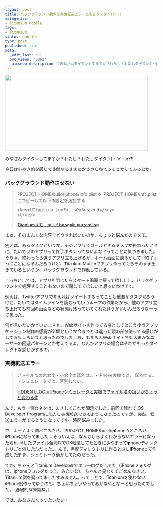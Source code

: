 ```yaml
---
layout: post
title: バックグラウンド動作と実機転送エラーと私とタイタン!!!!!
categories:
- Titanium Mobile
tags:
- Titanium
status: publish
type: post
published: true
meta:
  _edit_last: '1'
  pvc_views: '6063'
  _aioseop_description: "みなさんタイタンしてますか？わたし？わたしタイタン(・∀・)ｲｲ!!\r\n\r\n今日は小ネタ的な感じで徒然なるままにかきつらねてみるとかしてみるとか。"
---
```

<img class="fig" title="install" src="http://t32k.me/mol/file/2011/03/install.jpg" alt="" width="470" height="250" />

みなさんタイタンしてますか？わたし？わたしタイタン(・∀・)ｲｲ!!

今日は小ネタ的な感じで徒然なるままにかきつらねてみるとかしてみるとか。

<!--more-->
<h3>バックグラウンド動作させない</h3>
<blockquote>PROJECT_HOME/build/iphone/Info.plist を PROJECT_HOME/Info.plist にコピーして以下の設定を追加する
<pre>&lt;key&gt;UIApplicationExitsOnSuspend&lt;/key&gt;
&lt;true/&gt;</pre>
<a href="http://d.hatena.ne.jp/bongole/20100902/p1">Titaniumメモ - tail -f bongole.current.log</a></blockquote>
まぁ、そのまんまな内容でどうすればいいのか、ちょっと悩んだのでメモ。

例えば、あるタスクというか、そのアプリでゴールとするタスクが終わったときに、たいていのアプリって終了ボタンってないよな？ってことに気づきました。そりゃ、終わったら違うアプリ立ち上げるか、ホーム画面に戻るかして「終了」ってことになるんだろうけど、Titanium Mobileでアプリ作ってたらそのまま生きているというか、バックグラウンドで作動している。

こっちとしては、アプリを閉じたらスタート画面に戻って欲しいし、バックグラウンドで処理することもないので閉じててほしいと思ったわけです。

例えば、Twitterアプリで考えればツイートするってことも重要なタスクだろうけど、たいてはタイムラインを読むっていうループの作業だから、他のアプリ立ち上げても前回の画面などの状態は残っていてくれたほうがいいんだろうなーって思った。

何が言いたいかといいますと、Webサイトを作ってる身としてはこうゆうアプリケーション制作の感覚が新鮮というか今までとは違った頭の部分使ってる感じがしておもしろいなと思ったのでした。あ、もちろんWebサイトでも大まかなユーザーの回遊パターンとか考えてるよ。なんかアプリの場合はそれがもっとダイレクトな感じがするの。
<h3>実機転送エラー</h3>
<blockquote>ファイル名の大文字・小文字の区別は…
・iPhone実機では、 区別する。
・シミュレータでは、区別しない。

<a href="http://hidden.vis.ne.jp/blog/?p=459">hIDDEN bLOG » iPhoneシミュレータと実機でファイル名の扱いがちょっと変わる件</a></blockquote>
んで、もう一個のネタは、まさしくこれが問題でした。前回で晴れてiOS Developer Programに加入し実機転送できるようになったのですが、突然、転送エラーがでるようになってて小一時間悩みました。

で、よーくよく調べてみたら、PROJECT_HOME/build/i<strong>p</strong>honeのところが、i<strong>P</strong>honeになってました....そういえば、なんかしらよくわからないエラーになったらbuildしたファイル全削除でOK戦法してたときにあやまってi<strong>p</strong>honeディレクトリごと消したんだった。。んで、再度ディレクトリに作るときにi<strong>P</strong>honeって作成したまま、シュミレータ動かしてたのだった。

てか、ちゃんとTitanium Developerでエラーログだしてた（iPhoneフォルダは、iphoneフォルダだった、みたいな）。ちゃんと見なくてごめんなさい。Titanium側を疑ってましたすみません。ってことで、Titaniumを使わないiPhone制作ってゆうのも、ちょいちょいやっておかないとなーと思ったのでした。（基礎的な知識ね。）

では、みなさんれっつたいたい！
